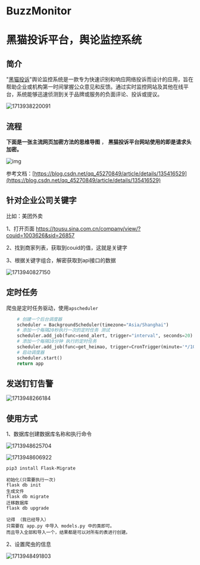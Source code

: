 # BuzzMonitor
# **黑猫投诉平台，舆论监控系统**

## 简介

 "[黑猫投诉](https://tousu.sina.com.cn/)"舆论监控系统是一款专为快速识别和响应网络投诉而设计的应用，旨在帮助企业或机构第一时间掌握公众意见和反馈。通过实时监控网站及其他在线平台，系统能够迅速侦测到关于品牌或服务的负面评论、投诉或提议。

![1713938220091](images/1713938220091.png) 

## 流程

  **下面是一张主流网页加密方法的思维导图** ， **黑猫投诉平台网站使用的即是请求头加密。** 

![img](images/425ef2591509425bb6e6f6a0018b862b.png)

 参考文档：[https://blog.csdn.net/qq_45270849/article/details/135416529](https://blog.csdn.net/qq_45270849/article/details/135416529)



## 针对企业公司关键字

比如：美团外卖

1、打开页面 https://tousu.sina.com.cn/company/view/?couid=1003626&sid=26857

2、找到商家列表，获取到couid的值，这就是关键字

3、根据关键字组合，解密获取到api接口的数据



![1713940827150](images/1713940827150.png)

## 定时任务

爬虫是定时任务驱动，使用`apscheduler`

```python
    # 创建一个后台调度器
    scheduler = BackgroundScheduler(timezone="Asia/Shanghai")
    # 添加一个每隔20秒执行一次的定时任务 测试
    scheduler.add_job(func=send_alert, trigger="interval", seconds=20)
    # 添加一个每隔10分钟 执行的定时任务
    scheduler.add_job(func=get_heimao, trigger=CronTrigger(minute='*/10'))
    # 启动调度器
    scheduler.start()
    return app
```



## 发送钉钉告警



![1713948266184](images/1713948266184.png)



## 使用方式

1、数据库创建数据库名称和执行命令

![1713948625704](images/1713948625704.png)

![1713948606922](images/1713948606922.png)

```
pip3 install Flask-Migrate

初始化(只需要执行一次)
flask db init
生成文件
flask db migrate
迁移数据库
flask db upgrade

记得 （我已经导入）
只需要在 app.py 中导入 models.py 中的类即可。
而且导入全部和导入一个，结果都是可以对所有的表进行创建。
```



2、设置爬虫的信息

![1713948491803](images/1713948491803.png)

 
